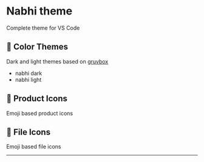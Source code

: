 # Nabhi theme
Complete theme for VS Code

## 🎨 Color Themes
Dark and light themes based on [gruvbox](https://github.com/morhetz/gruvbox)
- nabhi dark
- nabhi light

## 🌿 Product Icons
Emoji based product icons

## 📃 File Icons
Emoji based file icons

---
